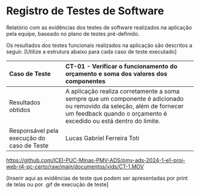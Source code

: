 # Registro de Testes de Software

Relatório com as evidências dos testes de software realizados na aplicação pela equipe, baseado no plano de testes pré-definido.

Os resultados dos testes funcionais realizados na aplicação são descritos a seguir. [Utilize a estrutura abaixo para cada caso de teste executado]

|Caso de Teste    | CT-01 - Verificar o funcionamento do orçamento e soma dos valores dos componentes |
|:---|:---|
| Resultados obtidos | A aplicação realiza corretamente a soma sempre que um componente é adicionado ou removido da seleção, além de fornecer um feedback quando o orçamento é excedido ou está dentro do limite.|
| Responsável pela execução do caso de Teste | Lucas Gabriel Ferreira Toti |

https://github.com/ICEI-PUC-Minas-PMV-ADS/pmv-ads-2024-1-e1-proj-web-t4-pc-certo/raw/main/documentos/vids/CT-1.MOV

[Inserir aqui as evidências de teste que podem ser apresentadas por print de telas ou por .gif de execução de teste]
